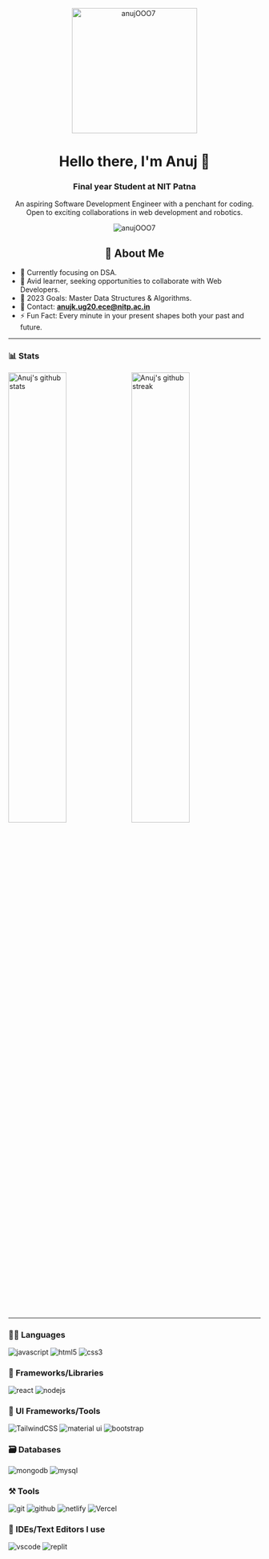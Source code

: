 <p align="center">
    <img src="https://github.com/anujOOO7/anujOOO7/blob/main/coding_.avif" alt="anujOOO7" width="250" height="250" />
</p>

<h1 align="center">Hello there, I'm Anuj 👋</h1>
<h3 align="center">Final year Student at NIT Patna</h3>

<p align="center">
  An aspiring Software Development Engineer with a penchant for coding. Open to exciting collaborations in web development and robotics.
</p>

<p align="center">
    <img src="https://komarev.com/ghpvc/?username=anujOOO7&label=Profile%20views&color=0e75b6&style=flat" alt="anujOOO7" />
</p>

<h2 align="center">🚀 About Me</h2>

- 🔭 Currently focusing on DSA.
- 🌱 Avid learner, seeking opportunities to collaborate with Web Developers.
- 🎯 2023 Goals: Master Data Structures & Algorithms.
- 📧 Contact: **anujk.ug20.ece@nitp.ac.in**
- ⚡ Fun Fact: Every minute in your present shapes both your past and future.


---


### 📊 Stats


<img src="https://github-readme-stats.vercel.app/api?username=anujOOO7&include_all_commits=true&show_icons=true&theme=github_dark&hide_border=true" alt="Anuj's github stats" width="48%" >

<img src="https://github-readme-streak-stats.herokuapp.com/?user=anujOOO7&theme=github_dark&hide_border=true" alt="Anuj's github streak" width="48%" >



---


### 🧑‍💻 Languages


![javascript](https://img.shields.io/badge/JavaScript-323330?style=for-the-badge&logo=javascript&logoColor=F7DF1E)
![html5](https://img.shields.io/badge/HTML5-E34F26?style=for-the-badge&logo=html5&logoColor=white)
![css3](https://img.shields.io/badge/CSS3-1572B6?style=for-the-badge&logo=css3&logoColor=white)


### 🧩 Frameworks/Libraries


![react](https://img.shields.io/badge/React-20232A?style=for-the-badge&logo=react&logoColor=61DAFB)
![nodejs](https://img.shields.io/badge/Node.js-339933?style=for-the-badge&logo=nodedotjs&logoColor=white)


### 💅 UI Frameworks/Tools


![TailwindCSS](https://img.shields.io/badge/Tailwind_CSS-38B2AC?style=for-the-badge&logo=tailwind-css&logoColor=white)
![material ui](https://img.shields.io/badge/Material%20UI-007FFF?style=for-the-badge&logo=mui&logoColor=white)
![bootstrap](https://img.shields.io/badge/Bootstrap-563D7C?style=for-the-badge&logo=bootstrap&logoColor=white)


### 🗃️ Databases


![mongodb](https://img.shields.io/badge/MongoDB-4EA94B?style=for-the-badge&logo=mongodb&logoColor=white)
![mysql](https://img.shields.io/badge/MySQL-005C84?style=for-the-badge&logo=mysql&logoColor=white)


### ⚒️ Tools


![git](https://img.shields.io/badge/GIT-E44C30?style=for-the-badge&logo=git&logoColor=white)
![github](https://img.shields.io/badge/GitHub-100000?style=for-the-badge&logo=github&logoColor=white)
![netlify](https://img.shields.io/badge/Netlify-00C7B7?style=for-the-badge&logo=netlify&logoColor=white)
![Vercel](https://img.shields.io/badge/vercel-%23000000.svg?style=for-the-badge&logo=vercel&logoColor=white)


### 🧠 IDEs/Text Editors I use


![vscode](https://img.shields.io/badge/Visual_Studio_Code-0078D4?style=for-the-badge&logo=visual%20studio%20code&logoColor=white)
![replit](https://img.shields.io/badge/replit-667881?style=for-the-badge&logo=replit&logoColor=white)

